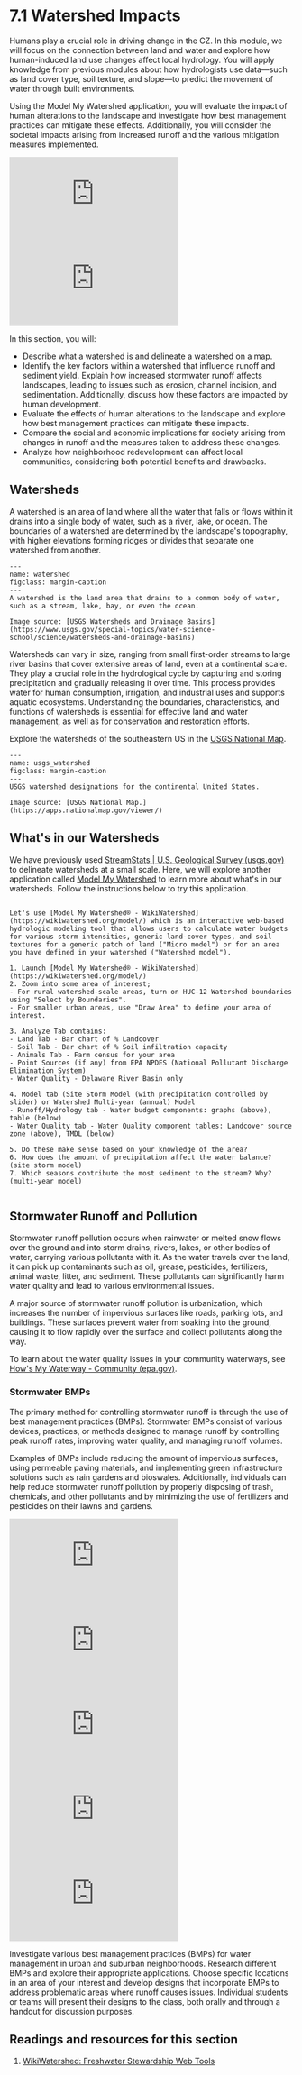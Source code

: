# 7.1 Watershed Impacts

Humans play a crucial role in driving change in the CZ. In this module, we will focus on the connection between land and water and explore how human-induced land use changes affect local hydrology. You will apply knowledge from previous modules about how hydrologists use data—such as land cover type, soil texture, and slope—to predict the movement of water through built environments. 

Using the Model My Watershed application, you will evaluate the impact of human alterations to the landscape and investigate how best management practices can mitigate these effects. Additionally, you will consider the societal impacts arising from increased runoff and the various mitigation measures implemented.

<div class="container">
<iframe src="https://www.youtube.com/embed/kyH02NjyfPA" 
frameborder="0" allowfullscreen class="video"></iframe>
</div>

<div class="container">
<iframe src="https://www.youtube.com/embed/H9XZwfCBEE4" 
frameborder="0" allowfullscreen class="video"></iframe>
</div>


In this section, you will:

- Describe what a watershed is and delineate a watershed on a map.
- Identify the key factors within a watershed that influence runoff and sediment yield. Explain how increased stormwater runoff affects landscapes, leading to issues such as erosion, channel incision, and sedimentation. Additionally, discuss how these factors are impacted by human development.
- Evaluate the effects of human alterations to the landscape and explore how best management practices can mitigate these impacts.
- Compare the social and economic implications for society arising from changes in runoff and the measures taken to address these changes.
- Analyze how neighborhood redevelopment can affect local communities, considering both potential benefits and drawbacks.


## Watersheds

A watershed is an area of land where all the water that falls or flows within it drains into a single body of water, such as a river, lake, or ocean. The boundaries of a watershed are determined by the landscape's topography, with higher elevations forming ridges or divides that separate one watershed from another.

```{figure} https://d9-wret.s3.us-west-2.amazonaws.com/assets/palladium/production/s3fs-public/thumbnails/image/watershed_map.png
---
name: watershed
figclass: margin-caption
---
A watershed is the land area that drains to a common body of water, such as a stream, lake, bay, or even the ocean.

Image source: [USGS Watersheds and Drainage Basins](https://www.usgs.gov/special-topics/water-science-school/science/watersheds-and-drainage-basins)
```

Watersheds can vary in size, ranging from small first-order streams to large river basins that cover extensive areas of land, even at a continental scale. They play a crucial role in the hydrological cycle by capturing and storing precipitation and gradually releasing it over time. This process provides water for human consumption, irrigation, and industrial uses and supports aquatic ecosystems. Understanding the boundaries, characteristics, and functions of watersheds is essential for effective land and water management, as well as for conservation and restoration efforts.

Explore the watersheds of the southeastern US in the [USGS National Map](https://apps.nationalmap.gov/viewer-3D-beta/?z=5&y=37.91337546515161&x=-86.21093750000227&basemap=null&layerIds=wbd_2395).

```{figure} assets/watershed_map_conus.png
---
name: usgs_watershed
figclass: margin-caption
---
USGS watershed designations for the continental United States.

Image source: [USGS National Map.](https://apps.nationalmap.gov/viewer/)
```

## What's in our Watersheds

We have previously used  [StreamStats | U.S. Geological Survey (usgs.gov)](https://www.usgs.gov/streamstats) to delineate watersheds at a small scale.  Here, we will explore another application called [Model My Watershed](https://modelmywatershed.org/) to learn more about what's in our watersheds. Follow the instructions below to try this application.

```{admonition} Model My Watershed

Let's use [Model My Watershed® - WikiWatershed](https://wikiwatershed.org/model/) which is an interactive web-based hydrologic modeling tool that allows users to calculate water budgets for various storm intensities, generic land-cover types, and soil textures for a generic patch of land ("Micro model") or for an area you have defined in your watershed ("Watershed model"). 

1. Launch [Model My Watershed® - WikiWatershed](https://wikiwatershed.org/model/) 
2. Zoom into some area of interest;
- For rural watershed-scale areas, turn on HUC-12 Watershed boundaries using "Select by Boundaries".
- For smaller urban areas, use "Draw Area" to define your area of interest.

3. Analyze Tab contains:
- Land Tab - Bar chart of % Landcover
- Soil Tab - Bar chart of % Soil infiltration capacity
- Animals Tab - Farm census for your area
- Point Sources (if any) from EPA NPDES (National Pollutant Discharge Elimination System)
- Water Quality - Delaware River Basin only

4. Model tab (Site Storm Model (with precipitation controlled by slider) or Watershed Multi-year (annual) Model
- Runoff/Hydrology tab - Water budget components: graphs (above), table (below)
- Water Quality tab - Water Quality component tables: Landcover source zone (above), TMDL (below)

5. Do these make sense based on your knowledge of the area?
6. How does the amount of precipitation affect the water balance? (site storm model)
7. Which seasons contribute the most sediment to the stream? Why? (multi-year model)


```


## Stormwater Runoff and Pollution

Stormwater runoff pollution occurs when rainwater or melted snow flows over the ground and into storm drains, rivers, lakes, or other bodies of water, carrying various pollutants with it. As the water travels over the land, it can pick up contaminants such as oil, grease, pesticides, fertilizers, animal waste, litter, and sediment. These pollutants can significantly harm water quality and lead to various environmental issues.

A major source of stormwater runoff pollution is urbanization, which increases the number of impervious surfaces like roads, parking lots, and buildings. These surfaces prevent water from soaking into the ground, causing it to flow rapidly over the surface and collect pollutants along the way.

To learn about the water quality issues in your community waterways, see [How's My Waterway - Community (epa.gov)](https://mywaterway.epa.gov/community).


### Stormwater BMPs

The primary method for controlling stormwater runoff is through the use of best management practices (BMPs). Stormwater BMPs consist of various devices, practices, or methods designed to manage runoff by controlling peak runoff rates, improving water quality, and managing runoff volumes.

Examples of BMPs include reducing the amount of impervious surfaces, using permeable paving materials, and implementing green infrastructure solutions such as rain gardens and bioswales. Additionally, individuals can help reduce stormwater runoff pollution by properly disposing of trash, chemicals, and other pollutants and by minimizing the use of fertilizers and pesticides on their lawns and gardens.

<div class="container">
<iframe src="https://www.youtube.com/embed/bVAOOjRoEB4" 
frameborder="0" allowfullscreen class="video"></iframe>
</div>

<div class="container">
<iframe src="https://www.youtube.com/embed/bRcZ8i8Zaec" 
frameborder="0" allowfullscreen class="video"></iframe>
</div>

<div class="container">
<iframe src="https://www.youtube.com/embed/xglzNrnJ0Gc" 
frameborder="0" allowfullscreen class="video"></iframe>
</div>

<div class="container">
<iframe src="https://www.youtube.com/embed/22JlYQkOY24" 
frameborder="0" allowfullscreen class="video"></iframe>
</div>

<div class="container">
<iframe src="https://www.youtube.com/embed/eqGbzNbXkBY" 
frameborder="0" allowfullscreen class="video"></iframe>
</div>

Investigate various best management practices (BMPs) for water management in urban and suburban neighborhoods. Research different BMPs and explore their appropriate applications. Choose specific locations in an area of your interest and develop designs that incorporate BMPs to address problematic areas where runoff causes issues. Individual students or teams will present their designs to the class, both orally and through a handout for discussion purposes.

## Readings and resources for this section

1. [WikiWatershed: Freshwater Stewardship Web Tools](https://wikiwatershed.org/)

